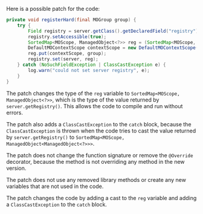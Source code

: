 Here is a possible patch for the code:

```java
private void registerHard(final MOGroup group) {
    try {
        Field registry = server.getClass().getDeclaredField("registry");
        registry.setAccessible(true);
        SortedMap<MOScope, ManagedObject<?>> reg = (SortedMap<MOScope, ManagedObject<?>>) server.getRegistry();
        DefaultMOContextScope contextScope = new DefaultMOContextScope(new OctetString(""), group.getScope());
        reg.put(contextScope, group);
        registry.set(server, reg);
    } catch (NoSuchFieldException | ClassCastException e) {
        log.warn("could not set server registry", e);
    }
}
```

The patch changes the type of the `reg` variable to `SortedMap<MOScope, ManagedObject<?>>`, which is the type of the value returned by `server.getRegistry()`. This allows the code to compile and run without errors.

The patch also adds a `ClassCastException` to the `catch` block, because the `ClassCastException` is thrown when the code tries to cast the value returned by `server.getRegistry()` to `SortedMap<MOScope, ManagedObject<ManagedObject<?>>>`.

The patch does not change the function signature or remove the `@Override` decorator, because the method is not overriding any method in the new version.

The patch does not use any removed library methods or create any new variables that are not used in the code.

The patch changes the code by adding a cast to the `reg` variable and adding a `ClassCastException` to the `catch` block.